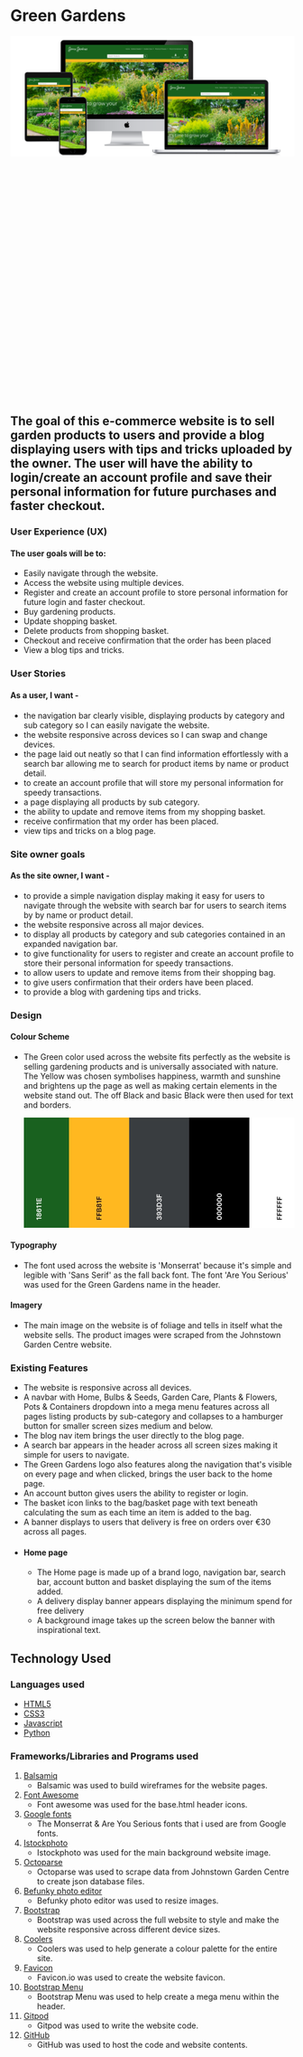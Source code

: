 # Green Gardens
<div style="height:40rem; width:auto;">
<img src='readme-images-docs/responsive-image.png'></img>
</div>

##
## The goal of this e-commerce website is to sell garden products to users and provide a blog displaying users with tips and tricks uploaded by the owner. The user will have the ability to login/create an account profile and save their personal information for future purchases and faster checkout.

### User Experience (UX)

#### The user goals will be to:
* Easily navigate through the website.
* Access the website using multiple devices.
* Register and create an account profile to store personal information for future login and faster checkout.
* Buy gardening products.
* Update shopping basket.
* Delete products from shopping basket.
* Checkout and receive confirmation that the order has been placed
* View a blog tips and tricks.


### User Stories

#### As a user, I want - 
* the navigation bar clearly visible, displaying products by category and sub category so I can easily navigate the website.
* the website responsive across devices so I can swap and change devices.
* the page laid out neatly so that I can find information effortlessly with a search bar allowing me to search for product items by name or product detail.
* to create an account profile that will store my personal information for speedy transactions.
* a page displaying all products by sub category.
* the ability to update and remove items from my shopping basket.
* receive confirmation that my order has been placed.
* view tips and tricks on a blog page.

### Site owner goals

#### As the site owner, I want - 
* to provide a simple navigation display making it easy for users to navigate through the website with search bar for users to search items by by name or product detail.
* the website responsive across all major devices.
* to display all products by category and sub categories contained in an expanded navigation bar.
* to give functionality for users to register and create an account profile to store their personal information for speedy transactions.
* to allow users to update and remove items from their shopping bag.
* to give users confirmation that their orders have been placed.
* to provide a blog with gardening tips and tricks.

### Design

#### Colour Scheme
 - The Green color used across the website fits perfectly as the website is selling gardening products and is universally associated with nature. The Yellow was chosen symbolises happiness, warmth and sunshine and brightens up the page as well as making certain elements in the website stand out. The off Black and basic Black were then used for text and borders.

    ![](readme-images-docs/color-scheme.jpg)

#### Typography
 - The font used across the website is 'Monserrat' because it's simple and legible with 'Sans Serif' as the fall back font. The font 'Are You Serious' was used for the Green Gardens name in the header.

 #### Imagery
 - The main image on the website is of foliage and tells in itself what the website sells. The product images were scraped from the Johnstown Garden Centre website.

### Existing Features
 * The website is responsive across all devices.
 * A navbar with Home, Bulbs & Seeds, Garden Care, Plants & Flowers, Pots & Containers dropdown into a mega menu features across all pages listing products by sub-category and collapses to a hamburger button for smaller screen sizes medium and below.
 * The blog nav item brings the user directly to the blog page.
 * A search bar appears in the header across all screen sizes making it simple for users to navigate.
 * The Green Gardens logo also features along the navigation that's visible on every page and when clicked, brings the user back to the home page.
 * An account button gives users the ability to register or login.
 * The basket icon links to the bag/basket page with text beneath calculating the sum as each time an item is added to the bag.
 * A banner displays to users that delivery is free on orders over €30 across all pages.
 * #### Home page
   * The Home page is made up of a brand logo, navigation bar, search bar, account button and basket displaying the sum of the items added. 
   * A delivery display banner appears displaying the minimum spend for free delivery
   * A background image takes up the screen below the banner with inspirational text.

## Technology Used

### Languages used
* [HTML5](https://en.wikipedia.org/wiki/HTML5)
* [CSS3](https://en.wikipedia.org/wiki/CSS)
* [Javascript](https://en.wikipedia.org/wiki/JavaScript)
* [Python](https://www.python.org/)

### Frameworks/Libraries and Programs used
1.  [Balsamiq](https://balsamiq.com/)
    - Balsamic was used to build wireframes for the website pages.
2.  [Font Awesome](https://fontawesome.com/)
    - Font awesome was used for the base.html header icons.
3.  [Google fonts](https://fonts.google.com/)
    - The Monserrat & Are You Serious fonts that i used are from Google fonts.
4.  [Istockphoto](https://www.istockphoto.com/)
    - Istockphoto was used for the main background website image.
5.  [Octoparse](https://www.octoparse.com/)
    - Octoparse was used to scrape data from Johnstown Garden Centre to create json database files.
6.  [Befunky photo editor](https://www.befunky.com/)
    - Befunky photo editor was used to resize images.
7.  [Bootstrap](https://getbootstrap.com/)
    - Bootstrap was used across the full website to style and make the website responsive across different device sizes.
8.  [Coolers](https://coolors.co/)
    - Coolers was used to help generate a colour palette for the entire site.
9.  [Favicon](https://favicon.io/)
    - Favicon.io was used to create the website favicon.
10. [Bootstrap Menu](https://bootstrap-menu.com/detail-megamenu.html)
    - Bootstrap Menu was used to help create a mega menu within the header.
11. [Gitpod](https://gitpod.io/)
    - Gitpod was used to write the website code.
12. [GitHub](https://github.com/)
    - GitHub was used to host the code and website contents.